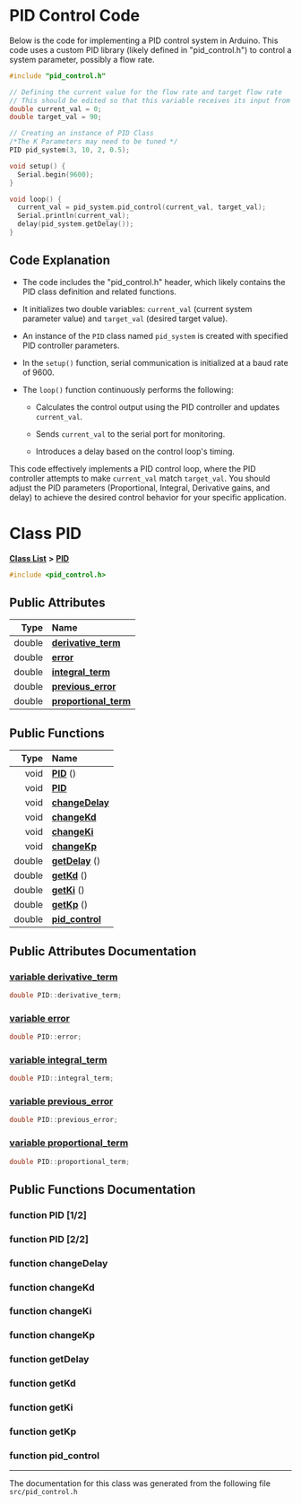 # PID Control Code

Below is the code for implementing a PID control system in Arduino. This code uses a custom PID library (likely defined in "pid_control.h") to control a system parameter, possibly a flow rate.

```cpp
#include "pid_control.h"

// Defining the current value for the flow rate and target flow rate 
// This should be edited so that this variable receives its input from the flow meter sensor 
double current_val = 0;
double target_val = 90;

// Creating an instance of PID Class
/*The K Parameters may need to be tuned */
PID pid_system(3, 10, 2, 0.5);

void setup() {
  Serial.begin(9600);
}

void loop() {
  current_val = pid_system.pid_control(current_val, target_val);
  Serial.println(current_val);
  delay(pid_system.getDelay());
}
```

## Code Explanation

- The code includes the "pid_control.h" header, which likely contains the PID class definition and related functions.

- It initializes two double variables: `current_val` (current system parameter value) and `target_val` (desired target value).

- An instance of the `PID` class named `pid_system` is created with specified PID controller parameters.

- In the `setup()` function, serial communication is initialized at a baud rate of 9600.

- The `loop()` function continuously performs the following:

  - Calculates the control output using the PID controller and updates `current_val`.

  - Sends `current_val` to the serial port for monitoring.

  - Introduces a delay based on the control loop's timing.

This code effectively implements a PID control loop, where the PID controller attempts to make `current_val` match `target_val`. You should adjust the PID parameters (Proportional, Integral, Derivative gains, and delay) to achieve the desired control behavior for your specific application.

# Class PID

[**Class List**](annotated.md) **>** [**PID**](classPID.md)

```cpp
#include <pid_control.h>
```

## Public Attributes

| Type | Name |
| ---: | :--- |
| double | [**derivative_term**](classPID.md#variable-derivative-term)  |
| double | [**error**](classPID.md#variable-error)  |
| double | [**integral_term**](classPID.md#variable-integral-term)  |
| double | [**previous_error**](classPID.md#variable-previous-error)  |
| double | [**proportional_term**](classPID.md#variable-proportional-term)  |

## Public Functions

| Type | Name |
| ---: | :--- |
| void | [**PID**](classPID.md#function-pid-1-2) ()  |
| void | [**PID**](classPID.md#function-pid-2-2)  |
| void | [**changeDelay**](classPID.md#function-changedelay)  |
| void | [**changeKd**](classPID.md#function-changekd)  |
| void | [**changeKi**](classPID.md#function-changeki)  |
| void | [**changeKp**](classPID.md#function-changekp)  |
| double | [**getDelay**](classPID.md#function-getdelay) ()  |
| double | [**getKd**](classPID.md#function-getkd) ()  |
| double | [**getKi**](classPID.md#function-getki) ()  |
| double | [**getKp**](classPID.md#function-getkp) ()  |
| double | [**pid_control**](classPID.md#function-pid-control)  |

## Public Attributes Documentation

### <a href="#variable-derivative-term" id="variable-derivative-term">variable derivative\_term </a>

```cpp
double PID::derivative_term;
```

### <a href="#variable-error" id="variable-error">variable error </a>

```cpp
double PID::error;
```

### <a href="#variable-integral-term" id="variable-integral-term">variable integral\_term </a>

```cpp
double PID::integral_term;
```

### <a href="#variable-previous-error" id="variable-previous-error">variable previous\_error </a>

```cpp
double PID::previous_error;
```

### <a href="#variable-proportional-term" id="variable-proportional-term">variable proportional\_term </a>

```cpp
double PID::proportional_term;
```

## Public Functions Documentation

### function PID [1/2]

### function PID [2/2]

### function changeDelay

### function changeKd

### function changeKi

### function changeKp

### function getDelay

### function getKd

### function getKi

### function getKp

### function pid_control

------------------------------
The documentation for this class was generated from the following file `src/pid_control.h`
